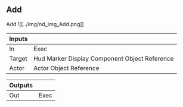 ## Add
Add
![[../img/nd_img_Add.png]]

|Inputs||
|--|--|
| In | Exec |
| Target | Hud Marker Display Component Object Reference |
| Actor | Actor Object Reference |

|Outputs||
|--|--|
| Out | Exec |
